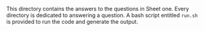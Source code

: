 This directory contains the answers to the questions in Sheet one. Every directory is dedicated to answering a question. A bash script entitled ```run.sh``` is provided to run the code and generate the output.